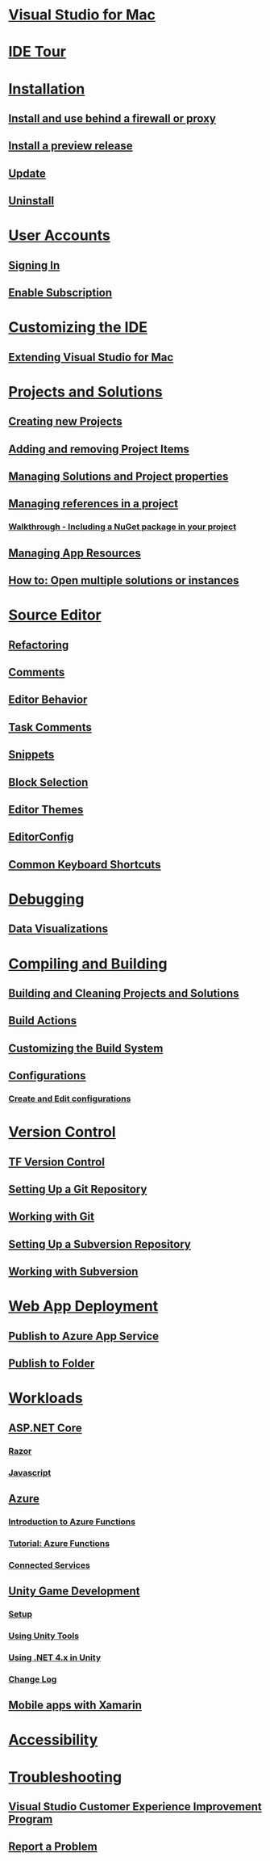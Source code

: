 # [Visual Studio for Mac](/visualstudio/mac/)
# [IDE Tour](ide-tour.md)

# [Installation](installation.md)
## [Install and use behind a firewall or proxy](/visualstudio/mac/install-behind-a-firewall-or-proxy-server)
## [Install a preview release](/visualstudio/mac/install-preview)
## [Update](/visualstudio/mac/update)
## [Uninstall](/visualstudio/mac/uninstall)


# [User Accounts](/visualstudio/mac/user-accounts)
## [Signing In](/visualstudio/mac/signing-in)
## [Enable Subscription](/visualstudio/mac/enable-subscription)

# [Customizing the IDE](/visualstudio/mac/customizing-the-ide)
## [Extending Visual Studio for Mac](/visualstudio/mac/extending-visual-studio-mac)


# [Projects and Solutions](/visualstudio/mac/projects-and-solutions)
## [Creating new Projects](/visualstudio/mac/create-new-projects)
## [Adding and removing Project Items](/visualstudio/mac/add-and-remove-project-items)
## [Managing Solutions and Project properties](/visualstudio/mac/managing-solutions-and-project-properties)
## [Managing references in a project](/visualstudio/mac/managing-references-in-a-project)
### [Walkthrough - Including a NuGet package in your project](/visualstudio/mac/nuget-walkthrough)
## [Managing App Resources](/visualstudio/mac/managing-app-resources)
## [How to: Open multiple solutions or instances](/visualstudio/mac/open-multiple-solutions)

# [Source Editor](/visualstudio/mac/source-editor)
## [Refactoring](/visualstudio/mac/refactoring)
## [Comments](/visualstudio/mac/comments)
## [Editor Behavior](/visualstudio/mac/editor-behavior)
## [Task Comments](/visualstudio/mac/task-comments)
## [Snippets](/visualstudio/mac/snippets)
## [Block Selection](/visualstudio/mac/block-selection)
## [Editor Themes](/visualstudio/mac/editor-themes)
## [EditorConfig](/visualstudio/mac/editorconfig)
## [Common Keyboard Shortcuts](/visualstudio/mac/keyboard-shortcuts)

# [Debugging](/visualstudio/mac/debugging)
## [Data Visualizations](/visualstudio/mac/data-visualizations)

# [Compiling and Building](/visualstudio/mac/compiling-and-building)
## [Building and Cleaning Projects and Solutions](/visualstudio/mac/building-and-cleaning-projects-and-solutions)
## [Build Actions](/visualstudio/mac/build-actions)
## [Customizing the Build System](/visualstudio/mac/customizing-build-system)
## [Configurations](/visualstudio/mac/configurations)
### [Create and Edit configurations](/visualstudio/mac/create-and-edit-configurations)

# [Version Control](/visualstudio/mac/version-control)
## [TF Version Control](/visualstudio/mac/tf-version-control)
## [Setting Up a Git Repository](/visualstudio/mac/set-up-git-repository)
## [Working with Git](/visualstudio/mac/working-with-git)
## [Setting Up a Subversion Repository](/visualstudio/mac/set-up-subversion-repository)
## [Working with Subversion](/visualstudio/mac/working-with-subversion)

# [Web App Deployment](/visualstudio/mac/web-app-deployment.md)
## [Publish to Azure App Service](/visualstudio/mac/publish-app-svc.md)
## [Publish to Folder](/visualstudio/mac/publish-folder.md)

# [Workloads](/visualstudio/mac/workloads)
## [ASP.NET Core](/visualstudio/mac/asp-net-core)
### [Razor](/visualstudio/mac/razor)
### [Javascript](/visualstudio/mac/javascript)
## [Azure](/visualstudio/mac/azure-workload)
### [Introduction to Azure Functions](/visualstudio/mac/azure-functions)
### [Tutorial: Azure Functions](/visualstudio/mac/azure-functions-lab)
### [Connected Services](/visualstudio/mac/connected-services)
## [Unity Game Development](/visualstudio/mac/unity-tools)
### [Setup](/visualstudio/mac/setup-vsmac-tools-unity)
### [Using Unity Tools](/visualstudio/mac/using-vsmac-tools-unity)
### [Using .NET 4.x in Unity](/visualstudio/mac//visualstudio/cross-platform/unity-scripting-upgrade/?context=visualstudio/mac/context)
### [Change Log](/visualstudio/mac//visualstudio/cross-platform/change-log-visual-studio-tools-for-unity-mac/?context=visualstudio/mac/context)
## [Mobile apps with Xamarin](/visualstudio/mac/xamarin)

# [Accessibility](/visualstudio/mac/accessibility)

# [Troubleshooting](/visualstudio/mac/troubleshooting)
## [Visual Studio Customer Experience Improvement Program](/visualstudio/mac/visual-studio-experience-improvement-program)
## [Report a Problem](/visualstudio/mac/report-a-problem)
